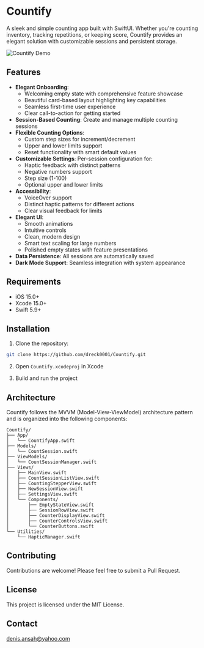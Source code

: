 # Countify

A sleek and simple counting app built with SwiftUI. Whether you're counting inventory, tracking repetitions, or keeping score, Countify provides an elegant solution with customizable sessions and persistent storage.

![Countify Demo](Countify/Demo/Countify_demo_1.gif)

## Features

- **Elegant Onboarding**:
  - Welcoming empty state with comprehensive feature showcase
  - Beautiful card-based layout highlighting key capabilities
  - Seamless first-time user experience
  - Clear call-to-action for getting started
- **Session-Based Counting**: Create and manage multiple counting sessions
- **Flexible Counting Options**:
  - Custom step sizes for increment/decrement
  - Upper and lower limits support
  - Reset functionality with smart default values
- **Customizable Settings**: Per-session configuration for:
  - Haptic feedback with distinct patterns
  - Negative numbers support
  - Step size (1-100)
  - Optional upper and lower limits
- **Accessibility**:
  - VoiceOver support
  - Distinct haptic patterns for different actions
  - Clear visual feedback for limits
- **Elegant UI**:
  - Smooth animations
  - Intuitive controls
  - Clean, modern design
  - Smart text scaling for large numbers
  - Polished empty states with feature presentations
- **Data Persistence**: All sessions are automatically saved
- **Dark Mode Support**: Seamless integration with system appearance

## Requirements

- iOS 15.0+
- Xcode 15.0+
- Swift 5.9+

## Installation

1. Clone the repository:
```bash
git clone https://github.com/dreck0001/Countify.git
```

2. Open `Countify.xcodeproj` in Xcode

3. Build and run the project

## Architecture

Countify follows the MVVM (Model-View-ViewModel) architecture pattern and is organized into the following components:

```
Countify/
├── App/
│   └── CountifyApp.swift
├── Models/
│   └── CountSession.swift
├── ViewModels/
│   └── CountSessionManager.swift
├── Views/
│   ├── MainView.swift
│   ├── CountSessionListView.swift
│   ├── CountingStepperView.swift
│   ├── NewSessionView.swift
│   ├── SettingsView.swift
│   └── Components/
│       ├── EmptyStateView.swift
│       ├── SessionRowView.swift
│       ├── CounterDisplayView.swift
│       ├── CounterControlsView.swift
│       └── CounterButtons.swift
└── Utilities/
    └── HapticManager.swift
```

## Contributing

Contributions are welcome! Please feel free to submit a Pull Request.

## License

This project is licensed under the MIT License.

## Contact

denis.ansah@yahoo.com
